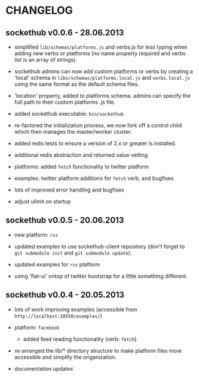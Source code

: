 CHANGELOG
=========

sockethub v0.0.6 - 28.06.2013
-----------------------------

- simplified `lib/schemas/platforms.js` and verbs.js for less typing when adding
  new verbs or platforms (no name property required and verbs list is an array
  of strings).

- sockethub admins can now add custom platforms or verbs by creating a 'local'
  schema in `libs/schemas/platforms.local.js` and `verbs.local.js` using the
  same format as the default schema files.

- 'location' property, added to platforms schema. admins can specify the full
  path to their custom platforms .js file.

- added sockethub executable: `bin/sockethub`

- re-factored the initialization process, we now fork off a control child which
  then manages the master/worker cluster.

- added redis tests to ensure a version of 2.x or greater is installed.

- additional redis abstraction and returned value vetting

- platforms: added `fetch` functionality to twitter platform

- examples: twitter platform additions for `fetch` verb, and bugfixes

- lots of improved error handling and bugfixes

- adjust ulimit on startup


sockethub v0.0.5 - 20.06.2013
-----------------------------

- new platform: `rss`

- updated examples to use sockethub-client repository (don't forget to `git
  submodule init` and `git submodule update`).

- updated examples for `rss` platform

- using 'flat-ui' ontop of twitter bootstrap for a little something different.


sockethub v0.0.4 - 20.05.2013
-----------------------------

- lots of work improving examples
  (accessible from `http://localhost:10550/examples/`)

- platform: `facebook`

  - added feed reading functionality (verb: `fetch`)

- re-arranged the lib/* directory structure to make platform files more
  accessible and simplify the origanization.

- documentation updates`


